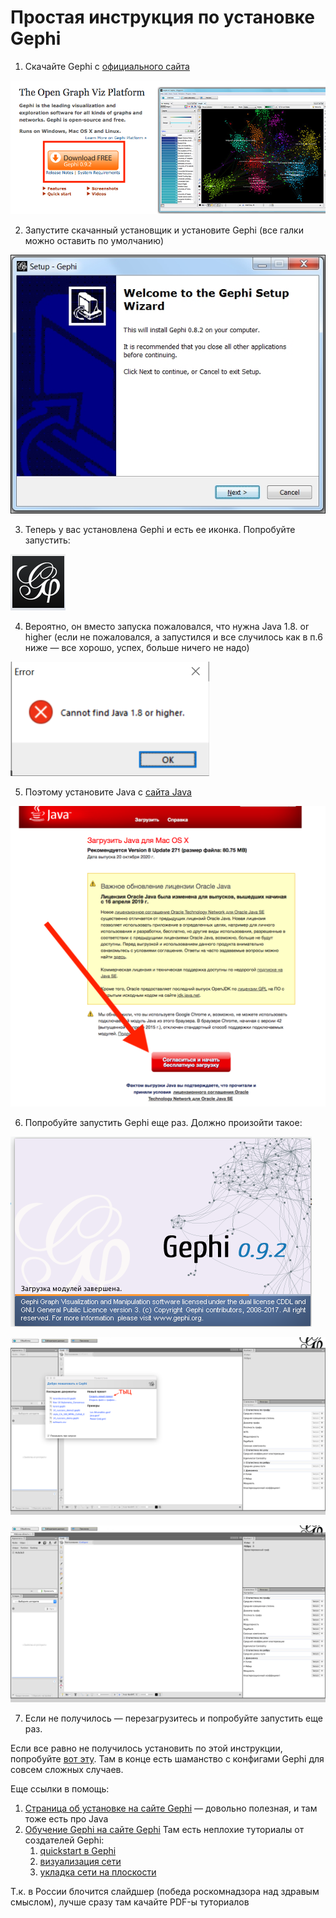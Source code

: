 # Простая инструкция по установке Gephi

1. Скачайте Gephi с [официального сайта](https://gephi.org/) 

![download_gephi_screenshot](download_gephi.png)

2. Запустите скачанный установщик и установите Gephi (все галки можно оставить по умолчанию)

![installing_gephi](installing_gephi.jpg)

3. Теперь у вас установлена Gephi и есть ее иконка. Попробуйте запустить:

![gephi_icon](gephi_icon.png)

4. Вероятно, он вместо запуска пожаловался, что нужна Java 1.8. or higher (если не пожаловался, а запустился и все случилось как в п.6 ниже — все хорошо, успех, больше ничего не надо)

![java_fail](java_fail.png)

5. Поэтому установите Java с [сайта Java](https://www.java.com/ru/download/)

![install_java](install_java.png)

6. Попробуйте запустить Gephi еще раз. Должно произойти такое:

![gephi_launching](gephi_launching.png)

![gephi_greeting](gephi_greeting.png)

![gephi_running](gephi_running.png)

7. Если не получилось — перезагрузитесь и попробуйте запустить еще раз. 

Если все равно не получилось установить по этой инструкции, попробуйте [вот эту](https://www.dropbox.com/s/r5teusmm11c2b2l/%D0%A3%D1%81%D1%82%D0%B0%D0%BD%D0%BE%D0%B2%D0%BA%D0%B0%20Gephi.pdf?dl=0). Там в конце есть шаманство с конфигами Gephi для совсем сложных случаев. 

Еще ссылки в помощь: 

1. [Страница об установке на сайте Gephi](https://gephi.org/users/install/) — довольно полезная, и там тоже есть про Java
2. [Обучение Gephi на сайте Gephi](https://gephi.org/users/) Там есть неплохие туториалы от создателей Gephi: 
	1. [quickstart в Gephi](https://gephi.org/users/quick-start/)
	2. [визуализация сети](https://gephi.org/users/tutorial-visualization/)
	3. [укладка сети на плоскости](https://gephi.org/users/tutorial-layouts/)

Т.к. в России блочится слайдшер (победа роскомнадзора над здравым смыслом), лучше сразу там качайте PDF-ы туториалов 